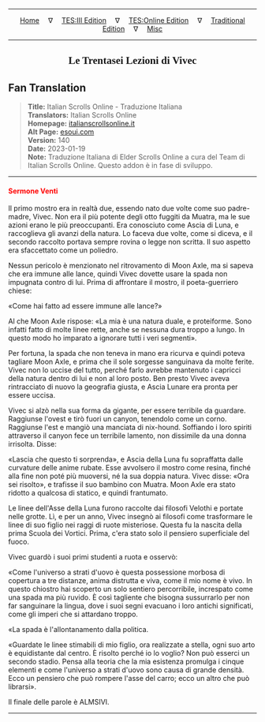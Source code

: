 
---

<!-- Jekyll Page Links -->

<center>
<a href="../../../../../index.html">Home</a>
&emsp;&nabla;&emsp;
<a href="../../../../index-tes3.html">TES:III Edition</a>
&emsp;&nabla;&emsp;
<a href="../../../../index-teso.html">TES:Online Edition</a>
&emsp;&nabla;&emsp;
<a href="../../../../index-traditional.html">Traditional Edition</a>
&emsp;&nabla;&emsp;
<a href="../../../../index-misc.html">Misc</a>
</center>

<!-- Markdown Body Below: -->

---

<center>
<h2><span style="font-family:Georgia">Le Trentasei Lezioni di Vivec</span></h2>
</center>

## Fan Translation

> __Title:__ Italian Scrolls Online - Traduzione Italiana\
> __Translators:__ Italian Scrolls Online\
> __Homepage:__ [italianscrollsonline.it][1]\
> __Alt Page:__ [esoui.com][2]\
> __Version:__ 140\
> __Date:__ 2023-01-19\
> __Note:__ Traduzione Italiana di Elder Scrolls Online a cura del Team di Italian Scrolls Online. Questo addon è in fase di sviluppo.

[1]: http://italianscrollsonline.it/
[2]: https://www.esoui.com/downloads/info2854-ItalianScrollsOnline-TraduzioneItaliana.html

---

#### <span style="color:red">Sermone Venti</span>

Il primo mostro era in realtà due, essendo nato due volte come suo padre-madre, Vivec. Non era il più potente degli otto fuggiti da Muatra, ma le sue azioni erano le più preoccupanti. Era conosciuto come Ascia di Luna, e raccoglieva gli avanzi della natura. Lo faceva due volte, come si diceva, e il secondo raccolto portava sempre rovina o legge non scritta. Il suo aspetto era sfaccettato come un poliedro.

Nessun pericolo è menzionato nel ritrovamento di Moon Axle, ma si sapeva che era immune alle lance, quindi Vivec dovette usare la spada non impugnata contro di lui. Prima di affrontare il mostro, il poeta-guerriero chiese:

«Come hai fatto ad essere immune alle lance?»

Al che Moon Axle rispose: «La mia è una natura duale, e proteiforme. Sono infatti fatto di molte linee rette, anche se nessuna dura troppo a lungo. In questo modo ho imparato a ignorare tutti i veri segmenti».

Per fortuna, la spada che non teneva in mano era ricurva e quindi poteva tagliare Moon Axle, e prima che il sole sorgesse sanguinava da molte ferite. Vivec non lo uccise del tutto, perché farlo avrebbe mantenuto i capricci della natura dentro di lui e non al loro posto. Ben presto Vivec aveva rintracciato di nuovo la geografia giusta, e Ascia Lunare era pronta per essere uccisa.

Vivec si alzò nella sua forma da gigante, per essere terribile da guardare. Raggiunse l'ovest e tirò fuori un canyon, tenendolo come un corno. Raggiunse l'est e mangiò una manciata di nix-hound. Soffiando i loro spiriti attraverso il canyon fece un terribile lamento, non dissimile da una donna irrisolta. Disse:

«Lascia che questo ti sorprenda», e Ascia della Luna fu sopraffatta dalle curvature delle anime rubate. Esse avvolsero il mostro come resina, finché alla fine non poté più muoversi, né la sua doppia natura.
Vivec disse: «Ora sei risolto», e trafisse il suo bambino con Muatra. Moon Axle era stato ridotto a qualcosa di statico, e quindi frantumato.

Le linee dell'Asse della Luna furono raccolte dai filosofi Velothi e portate nelle grotte. Lì, e per un anno, Vivec insegnò ai filosofi come trasformare le linee di suo figlio nei raggi di ruote misteriose. Questa fu la nascita della prima Scuola dei Vortici. Prima, c'era stato solo il pensiero superficiale del fuoco.

Vivec guardò i suoi primi studenti a ruota e osservò:

«Come l'universo a strati d'uovo è questa possessione morbosa di copertura a tre distanze, anima distrutta e viva, come il mio nome è vivo. In questo chiostro hai scoperto un solo sentiero percorribile, increspato come una spada ma più ruvido. È così tagliente che bisogna sussurrarlo per non far sanguinare la lingua, dove i suoi segni evacuano i loro antichi significati, come gli imperi che si attardano troppo.

«La spada è l'allontanamento dalla politica.

«Guardate le linee stimabili di mio figlio, ora realizzate a stella, ogni suo arto è equidistante dal centro. È risolto perché io lo voglio? Non può esserci un secondo stadio. Pensa alla teoria che la mia esistenza promulga i cinque elementi e come l'universo a strati d'uovo sono causa di grande densità. Ecco un pensiero che può rompere l'asse del carro; ecco un altro che può librarsi».

Il finale delle parole è ALMSIVI.

---
